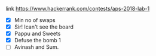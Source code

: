 link https://www.hackerrank.com/contests/aps-2018-lab-1
 - [x] Min no of swaps
 - [x] Sir! Ican't see the board
 - [x] Pappu and Sweets
 - [x] Defuse the bomb 1
 - [ ] Avinash and Sum.
